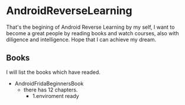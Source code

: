 # AndroidReverseLearning
That's the begining of Android Reverse Learning by my self, I want to become a great people by reading books and watch courses, also with diligence and intelligence. Hope that I can achieve my dream.

## Books
I will list the books which have readed.

+ AndroidFridaBeginnersBook
    - there has 12 chapters.
        * 1.enviroment ready
